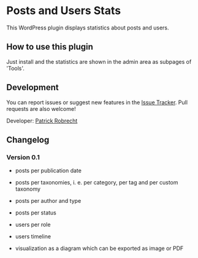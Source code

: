 # Posts and Users Stats

This WordPress plugin displays statistics about posts and users.


## How to use this plugin

Just install and the statistics are shown in the admin area as subpages of 'Tools'.


## Development

You can report issues or suggest new features in the [Issue Tracker](https://github.com/patrickrobrecht/posts-and-users-stats/issues). Pull requests are also welcome!

Developer: [Patrick Robrecht](https://patrick-robrecht.de/)


## Changelog

### Version 0.1
* posts per publication date
* posts per taxonomies, i. e. per category, per tag and per custom taxonomy
* posts per author and type
* posts per status
 
* users per role
* users timeline

* visualization as a diagram which can be exported as image or PDF
